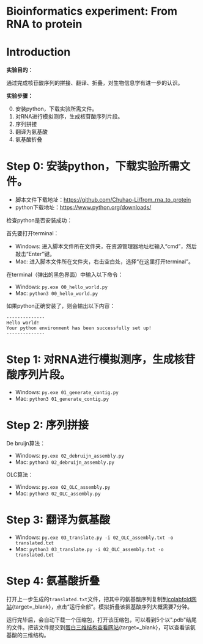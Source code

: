 # Bioinformatics experiment: From RNA to protein

# Introduction

**实验目的：**

通过完成核苷酸序列的拼接、翻译、折叠，对生物信息学有进一步的认识。

**实验步骤：**

0. 安装python，下载实验所需文件。
1. 对RNA进行模拟测序，生成核苷酸序列片段。
2. 序列拼接
3. 翻译为氨基酸
4. 氨基酸折叠

# Step 0: 安装python，下载实验所需文件。

-  脚本文件下载地址：https://github.com/Chuhao-Li/from_rna_to_protein
-  python下载地址：https://www.python.org/downloads/

检查python是否安装成功：

首先要打开terminal：

- Windows: 进入脚本文件所在文件夹，在资源管理器地址栏输入“cmd”，然后敲击“Enter”键。
- Mac: 进入脚本文件所在文件夹，右击空白处，选择“在这里打开terminal”。

在terminal（弹出的黑色界面）中输入以下命令：

- Windows: `py.exe 00_hello_world.py`
- Mac: `python3 00_hello_world.py`

如果python正确安装了，则会输出以下内容：

```
--------------
Hello world!
Your python environment has been successfully set up!
--------------
```

# Step 1: 对RNA进行模拟测序，生成核苷酸序列片段。

- Windows: `py.exe 01_generate_contig.py`
- Mac: `python3 01_generate_contig.py`

# Step 2: 序列拼接

De bruijn算法：

- Windows: `py.exe 02_debruijn_assembly.py`
- Mac: `python3 02_debruijn_assembly.py`

OLC算法：

- Windows: `py.exe 02_OLC_assembly.py`
- Mac: `python3 02_OLC_assembly.py`

# Step 3: 翻译为氨基酸

- Windows: `py.exe 03_translate.py -i 02_OLC_assembly.txt -o translated.txt`
- Mac: `python3 03_translate.py -i 02_OLC_assembly.txt -o translated.txt`

# Step 4: 氨基酸折叠

打开上一步生成的`translated.txt`文件，把其中的氨基酸序列复制到[colabfold网站](https://colab.research.google.com/github/sokrypton/ColabFold/blob/main/AlphaFold2.ipynb){target=_blank}，点击“运行全部”。模拟折叠该氨基酸序列大概需要7分钟。

运行完毕后，会自动下载一个压缩包，打开该压缩包，可以看到5个以".pdb"结尾的文件。把该文件提交到[蛋白三维结构查看网站](https://www.rcsb.org/3d-view){target=_blank}，可以查看该氨基酸的三维结构。